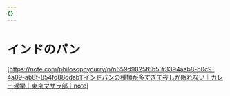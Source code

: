 ```yaml
---
{}
---
```

# インドのパン

[https://note.com/philosophycurry/n/n659d9825f6b5`#3394aab8-b0c9-4a09-ab8f-854fd88ddab1`インドパンの種類が多すぎて夜しか眠れない｜カレー哲学｜東京マサラ部｜note]